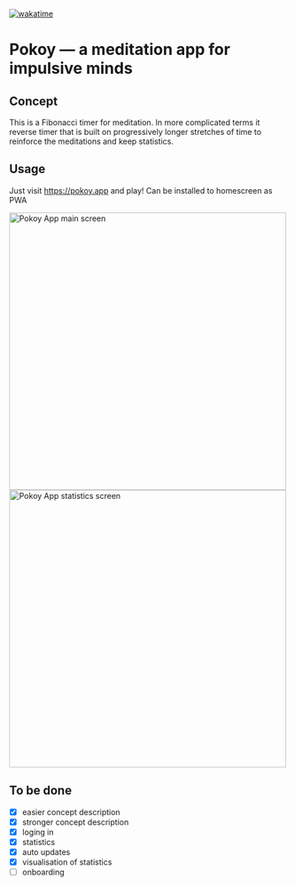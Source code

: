 [![wakatime](https://wakatime.com/badge/github/m0rtyn/pokoy.svg)](https://wakatime.com/badge/github/m0rtyn/pokoy)

# Pokoy — a meditation app for impulsive minds

## Concept

This is a Fibonacci timer for meditation. In more complicated terms it reverse timer that is built on progressively longer stretches of time to reinforce the meditations and keep statistics.

## Usage

Just visit https://pokoy.app and play! Can be installed to homescreen as PWA

<!-- <img width="521" alt="image" src="https://user-images.githubusercontent.com/20739202/120170972-cd4c0800-c201-11eb-9e86-edfe913c7191.png"> -->
<img width="500" alt="Pokoy App main screen" src="https://user-images.githubusercontent.com/20739202/155886022-6dca6ecb-a016-4a39-9f6f-a9aa175c895f.png" />
<img width="500" alt="Pokoy App statistics screen" src="https://user-images.githubusercontent.com/20739202/155886024-897c14ec-4f2c-4f43-89a5-962d55eccf1e.png" />

## To be done

* [x] easier concept description
* [x] stronger concept description
* [x] loging in
* [x] statistics
* [x] auto updates
* [x] visualisation of statistics
* [ ] onboarding
